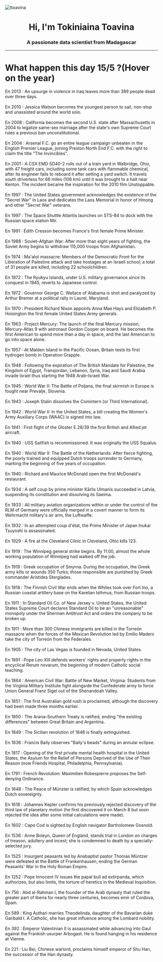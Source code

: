 
<p align="left"> <img src="https://komarev.com/ghpvc/?username=ttoavina&label=Profile%20views&color=0e75b6&style=flat" alt="ttoavina" /> </p>
<h1 align="center">Hi, I'm Tokiniaina Toavina</h1>
<h3 align="center">A passionate data scientist from Madagascar</h3>
    
<hr/>
<h1> What happen this day 15/5 ?(Hover on the year)</h1>

En 2013 : An upsurge in violence in Iraq leaves more than 389 people dead over three days.
<br/><br/>
En 2010 : Jessica Watson becomes the youngest person to sail, non-stop and unassisted around the world solo.
<br/><br/>
En 2008 : California becomes the second U.S. state after Massachusetts in 2004 to legalize same-sex marriage after the state's own Supreme Court rules a previous ban unconstitutional.
<br/><br/>
En 2004 : Arsenal F.C. go an entire league campaign unbeaten in the English Premier League, joining Preston North End F.C. with the right to claim the title "The Invincibles".
<br/><br/>
En 2001 : A CSX EMD SD40-2 rolls out of a train yard in Walbridge, Ohio, with 47 freight cars, including some tank cars with flammable chemical, after its engineer fails to reboard it after setting a yard switch. It travels south driverless for 66 miles (106 km) until it was brought to a halt near Kenton. The incident became the inspiration for the 2010 film Unstoppable.
<br/><br/>
En 1997 : The United States government acknowledges the existence of the "Secret War" in Laos and dedicates the Laos Memorial in honor of Hmong and other "Secret War" veterans.
<br/><br/>
En 1997 : The Space Shuttle Atlantis launches on STS-84 to dock with the Russian space station Mir.
<br/><br/>
En 1991 : Édith Cresson becomes France's first female Prime Minister.
<br/><br/>
En 1988 : Soviet–Afghan War: After more than eight years of fighting, the Soviet Army begins to withdraw 115,000 troops from Afghanistan.
<br/><br/>
En 1974 : Ma'alot massacre: Members of the Democratic Front for the Liberation of Palestine attack and take hostages at an Israeli school; a total of 31 people are killed, including 22 schoolchildren.
<br/><br/>
En 1972 : The Ryukyu Islands, under U.S. military governance since its conquest in 1945, reverts to Japanese control.
<br/><br/>
En 1972 : Governor George C. Wallace of Alabama is shot and paralyzed by Arthur Bremer at a political rally in Laurel, Maryland.
<br/><br/>
En 1970 : President Richard Nixon appoints Anna Mae Hays and Elizabeth P. Hoisington the first female United States Army generals.
<br/><br/>
En 1963 : Project Mercury: The launch of the final Mercury mission, Mercury-Atlas 9 with astronaut Gordon Cooper on board. He becomes the first American to spend more than a day in space, and the last American to go into space alone.
<br/><br/>
En 1957 : At Malden Island in the Pacific Ocean, Britain tests its first hydrogen bomb in Operation Grapple.
<br/><br/>
En 1948 : Following the expiration of The British Mandate for Palestine, the Kingdom of Egypt, Transjordan, Lebanon, Syria, Iraq and Saudi Arabia invade Israel thus starting the 1948 Arab–Israeli War.
<br/><br/>
En 1945 : World War II: The Battle of Poljana, the final skirmish in Europe is fought near Prevalje, Slovenia.
<br/><br/>
En 1943 : Joseph Stalin dissolves the Comintern (or Third International).
<br/><br/>
En 1942 : World War II: In the United States, a bill creating the Women's Army Auxiliary Corps (WAAC) is signed into law.
<br/><br/>
En 1941 : First flight of the Gloster E.28/39 the first British and Allied jet aircraft.
<br/><br/>
En 1940 : USS Sailfish is recommissioned. It was originally the USS Squalus.
<br/><br/>
En 1940 : World War II: The Battle of the Netherlands: After fierce fighting, the poorly trained and equipped Dutch troops surrender to Germany, marking the beginning of five years of occupation.
<br/><br/>
En 1940 : Richard and Maurice McDonald open the first McDonald's restaurant.
<br/><br/>
En 1934 : A self coup by prime minister Kārlis Ulmanis succeeded in Latvia, suspending its constitution and dissolving its Saeima.
<br/><br/>
En 1933 : All military aviation organizations within or under the control of the RLM of Germany were officially merged in a covert manner to form its Wehrmacht military's air arm, the Luftwaffe.
<br/><br/>
En 1932 : In an attempted coup d'état, the Prime Minister of Japan Inukai Tsuyoshi is assassinated.
<br/><br/>
En 1929 : A fire at the Cleveland Clinic in Cleveland, Ohio kills 123.
<br/><br/>
En 1919 : The Winnipeg general strike begins. By 11:00, almost the whole working population of Winnipeg had walked off the job.
<br/><br/>
En 1919 : Greek occupation of Smyrna. During the occupation, the Greek army kills or wounds 350 Turks; those responsible are punished by Greek commander Aristides Stergiades.
<br/><br/>
En 1918 : The Finnish Civil War ends when the Whites took over Fort Ino, a Russian coastal artillery base on the Karelian Isthmus, from Russian troops.
<br/><br/>
En 1911 : In Standard Oil Co. of New Jersey v. United States, the United States Supreme Court declares Standard Oil to be an "unreasonable" monopoly under the Sherman Antitrust Act and orders the company to be broken up.
<br/><br/>
En 1911 : More than 300 Chinese immigrants are killed in the Torreón massacre when the forces of the Mexican Revolution led by Emilio Madero take the city of Torreón from the Federales.
<br/><br/>
En 1905 : The city of Las Vegas is founded in Nevada, United States.
<br/><br/>
En 1891 : Pope Leo XIII defends workers' rights and property rights in the encyclical Rerum novarum, the beginning of modern Catholic social teaching.
<br/><br/>
En 1864 : American Civil War: Battle of New Market, Virginia: Students from the Virginia Military Institute fight alongside the Confederate army to force Union General Franz Sigel out of the Shenandoah Valley.
<br/><br/>
En 1851 : The first Australian gold rush is proclaimed, although the discovery had been made three months earlier.
<br/><br/>
En 1850 : The Arana–Southern Treaty is ratified, ending "the existing differences" between Great Britain and Argentina.
<br/><br/>
En 1849 : The Sicilian revolution of 1848 is finally extinguished.
<br/><br/>
En 1836 : Francis Baily observes "Baily's beads" during an annular eclipse.
<br/><br/>
En 1817 : Opening of the first private mental health hospital in the United States, the Asylum for the Relief of Persons Deprived of the Use of Their Reason (now Friends Hospital, Philadelphia, Pennsylvania).
<br/><br/>
En 1791 : French Revolution: Maximilien Robespierre proposes the Self-denying Ordinance.
<br/><br/>
En 1648 : The Peace of Münster is ratified, by which Spain acknowledges Dutch sovereignty.
<br/><br/>
En 1618 : Johannes Kepler confirms his previously rejected discovery of the third law of planetary motion (he first discovered it on March 8 but soon rejected the idea after some initial calculations were made).
<br/><br/>
En 1602 : Cape Cod is sighted by English navigator Bartholomew Gosnold.
<br/><br/>
En 1536 : Anne Boleyn, Queen of England, stands trial in London on charges of treason, adultery and incest; she is condemned to death by a specially-selected jury.
<br/><br/>
En 1525 : Insurgent peasants led by Anabaptist pastor Thomas Müntzer were defeated at the Battle of Frankenhausen, ending the German Peasants' War in the Holy Roman Empire.
<br/><br/>
En 1252 : Pope Innocent IV issues the papal bull ad extirpanda, which authorizes, but also limits, the torture of heretics in the Medieval Inquisition.
<br/><br/>
En 756 : Abd al-Rahman I, the founder of the Arab dynasty that ruled the greater part of Iberia for nearly three centuries, becomes emir of Cordova, Spain.
<br/><br/>
En 589 : King Authari marries Theodelinda, daughter of the Bavarian duke Garibald I. A Catholic, she has great influence among the Lombard nobility.
<br/><br/>
En 392 : Emperor Valentinian II is assassinated while advancing into Gaul against the Frankish usurper Arbogast. He is found hanging in his residence at Vienne.
<br/><br/>
En 221 : Liu Bei, Chinese warlord, proclaims himself emperor of Shu Han, the successor of the Han dynasty.
<br/><br/>
